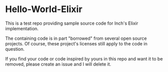 Hello-World-Elixir
==================

This is a test repo providing sample source code for Inch's Elixir implementation.

The containing code is in part "borrowed" from several open source projects. Of course, these project's licenses still apply to the code in question.

If you find your code or code inspired by yours in this repo and want it to be removed, please create an issue and I will delete it.

